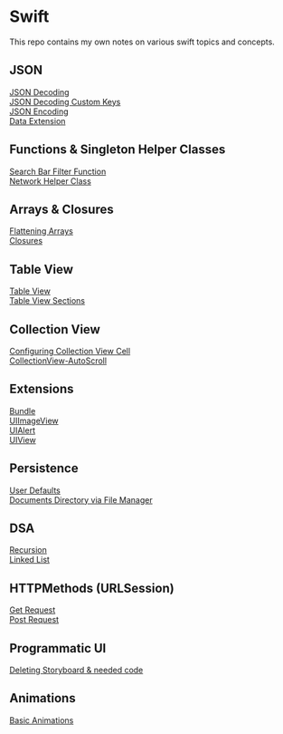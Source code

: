 # Swift
This repo contains my own notes on various swift topics and concepts.

## JSON </br> 
[JSON Decoding](JSON/JSONDecoding.md) </br>
[JSON Decoding Custom Keys](JSON/JSONCustomKeys.md) </br>
[JSON Encoding](JSON/JSONEncoding.md) </br>
[Data Extension](JSON/DataExtension.md)

## Functions & Singleton Helper Classes
[Search Bar Filter Function](HelperFunctions/SearchBarFilter.md) </br>
[Network Helper Class](HelperFunctions/NetworkHelper.md)

## Arrays & Closures
[Flattening Arrays](Arrays/FlatteningArrays.md) </br>
[Closures](Arrays/Closures.md)

## Table View
[Table View ](TableViews/TableView.md) </br>
[Table View Sections](TableViews/TableViewSections.md)

## Collection View 
[Configuring Collection View Cell](CollectionView/CollectionViewCells.md) </br>
[CollectionView-AutoScroll](CollectionView/CollectionViewAutoScroll.md)

## Extensions
[Bundle](Extensions/Bundle-Main.md) </br>
[UIImageView](Extensions/UIImageView.md) </br>
[UIAlert](Extensions/VC-Alert.md) </br>
[UIView](Extensions/UIView.md)

## Persistence
[User Defaults](DataPersistence/UserDefaults.md) </br>
[Documents Directory via File Manager](DataPersistence/FileManager.md) </br>

## DSA
[Recursion](DSA/Recursion.md) </br>
[Linked List](DSA/LinkedList.md)

## HTTPMethods (URLSession)
[Get Request](HTTPMethods/GetRequest.md) </br>
[Post Request](HTTPMethods/PostRequest.md)

## Programmatic UI
[Deleting Storyboard & needed code](ProgrammaticUI/DeleteStoryBoard.md)

## Animations
[Basic Animations](UIKit-Animations/Animations.md)


